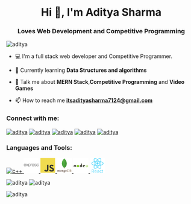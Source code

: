 <h1 align="center">Hi 👋, I'm Aditya Sharma</h1>
<h3 align="center">Loves Web Development and Competitive Programming</h3>

<p align="left"> <img src="https://komarev.com/ghpvc/?username=its-me-aadi&label=Profile%20views&color=0e75b6&style=flat" alt="aditya" /> </p>

- 💻 I'm a full stack web developer and  Competitive Programmer.

- 🌱 Currently learning **Data Structures and algorithms**

- 💬 Talk me about **MERN Stack**,**Competitive Programming** and **Video Games**

- 📫 How to reach me **itsadityasharma7124@gmail.com**

<h3 align="left">Connect with me:</h3>
<p align="left">
<a href="https://www.linkedin.com/in/aditya-sharma-825016228/" target="blank"><img align="center" src="https://raw.githubusercontent.com/rahuldkjain/github-profile-readme-generator/master/src/images/icons/Social/linked-in-alt.svg" alt="aditya" height="30" width="40" /></a>
<a href="https://www.instagram.com/itsadityasharma7124/" target="blank"><img align="center" src="https://raw.githubusercontent.com/rahuldkjain/github-profile-readme-generator/master/src/images/icons/Social/instagram.svg" alt="aditya" height="30" width="40" /></a>
<a href="https://www.codechef.com/users/kami_samaaaa" target="blank"><img align="center" src="https://cdn.jsdelivr.net/npm/simple-icons@3.1.0/icons/codechef.svg" alt="aditya" height="30" width="40" /></a>
<a href="https://codeforces.com/profile/itsadityasharma7124" target="blank"><img align="center" src="https://raw.githubusercontent.com/rahuldkjain/github-profile-readme-generator/master/src/images/icons/Social/codeforces.svg" alt="aditya" height="30" width="40" /></a>
<a href="https://leetcode.com/a_D_i_T_y_A_/" target="blank"><img align="center" src="https://raw.githubusercontent.com/rahuldkjain/github-profile-readme-generator/master/src/images/icons/Social/leet-code.svg" alt="aditya" height="30" width="40" /></a>

<h3 align="left">Languages and Tools:</h3>
<p align="left"><a href="https://www.cprogramming.com/" target="_blank" rel="noreferrer"> <img src="https://img.icons8.com/color/48/000000/c-plus-plus-logo.png" alt="c++" width="40" height="40"/> </a> <a href="https://expressjs.com" target="_blank" rel="noreferrer"> 
 <img src="https://raw.githubusercontent.com/devicons/devicon/master/icons/express/express-original-wordmark.svg" alt="express" width="40" height="40"/> </a><a href="https://developer.mozilla.org/en-US/docs/Web/JavaScript" target="_blank" rel="noreferrer"> 
  <img src="https://raw.githubusercontent.com/devicons/devicon/master/icons/javascript/javascript-original.svg" alt="javascript" width="40" height="40"/> </a><a href="https://www.mongodb.com/" target="_blank" rel="noreferrer"> 
  <img src="https://raw.githubusercontent.com/devicons/devicon/master/icons/mongodb/mongodb-original-wordmark.svg" alt="mongodb" width="40" height="40"/> </a> <a href="https://nodejs.org" target="_blank" rel="noreferrer"> 
  <img src="https://raw.githubusercontent.com/devicons/devicon/master/icons/nodejs/nodejs-original-wordmark.svg" alt="nodejs" width="40" height="40"/> </a><a href="https://reactjs.org/" target="_blank" rel="noreferrer"> <img src="https://raw.githubusercontent.com/devicons/devicon/master/icons/react/react-original-wordmark.svg" alt="react" width="40" height="40"/> </a> </p>



<p><img align="left" src="https://github-readme-stats.vercel.app/api/top-langs?username=its-me-aadi&show_icons=true&hide_border=true&theme=dark&locale=en&layout=compact" alt="aditya" /></p>

<p>&nbsp;<img align="centre" src="https://github-readme-stats.vercel.app/api?username=its-me-aadi&show_icons=true&hide_border=true&theme=dark&locale=en" alt="aditya" /></p>

<p><img align="left" src="https://github-readme-streak-stats.herokuapp.com/?user=its-me-aadi&hide_border=true&theme=dark" alt="aditya" /></p>
